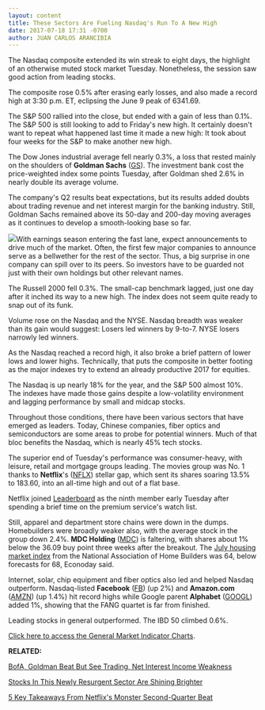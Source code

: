 ```yaml
---
layout: content
title: These Sectors Are Fueling Nasdaq's Run To A New High
date: 2017-07-18 17:31 -0700
author: JUAN CARLOS ARANCIBIA
---
```






The Nasdaq composite extended its win streak to eight days, the highlight of an otherwise muted stock market Tuesday. Nonetheless, the session saw good action from leading stocks.




The composite rose 0.5% after erasing early losses, and also made a record high at 3:30 p.m. ET, eclipsing the June 9 peak of 6341.69.


The S&P 500 rallied into the close, but ended with a gain of less than 0.1%. The S&P 500 is still looking to add to Friday's new high. It certainly doesn't want to repeat what happened last time it made a new high: It took about four weeks for the S&P to make another new high.


The Dow Jones industrial average fell nearly 0.3%, a loss that rested mainly on the shoulders of **Goldman Sachs** ([GS](https://research.investors.com/quote.aspx?symbol=GS)). The investment bank cost the price-weighted index some points Tuesday, after Goldman shed 2.6% in nearly double its average volume.


The company's Q2 results beat expectations, but its results added doubts about trading revenue and net interest margin for the banking industry. Still, Goldman Sachs remained above its 50-day and 200-day moving averages as it continues to develop a smooth-looking base so far.


![](https://www.investors.com/wp-content/uploads/2017/07/MP071817-153x300.png)With earnings season entering the fast lane, expect announcements to drive much of the market. Often, the first few major companies to announce serve as a bellwether for the rest of the sector. Thus, a big surprise in one company can spill over to its peers. So investors have to be guarded not just with their own holdings but other relevant names.


The Russell 2000 fell 0.3%. The small-cap benchmark lagged, just one day after it inched its way to a new high. The index does not seem quite ready to snap out of its funk.


Volume rose on the Nasdaq and the NYSE. Nasdaq breadth was weaker than its gain would suggest: Losers led winners by 9-to-7. NYSE losers narrowly led winners.


As the Nasdaq reached a record high, it also broke a brief pattern of lower lows and lower highs. Technically, that puts the composite in better footing as the major indexes try to extend an already productive 2017 for equities.


The Nasdaq is up nearly 18% for the year, and the S&P 500 almost 10%. The indexes have made those gains despite a low-volatility environment and lagging performance by small and midcap stocks.


Throughout those conditions, there have been various sectors that have emerged as leaders. Today, Chinese companies, fiber optics and semiconductors are some areas to probe for potential winners. Much of that bloc benefits the Nasdaq, which is nearly 45% tech stocks.



The superior end of Tuesday's performance was consumer-heavy, with leisure, retail and mortgage groups leading. The movies group was No. 1 thanks to **Netflix**'s ([NFLX](https://research.investors.com/quote.aspx?symbol=NFLX)) stellar gap, which sent its shares soaring 13.5% to 183.60, into an all-time high and out of a flat base.


Netflix joined [Leaderboard](https://leaderboard.investors.com/leaderboard/leaders/default.aspx) as the ninth member early Tuesday after spending a brief time on the premium service's watch list.


Still, apparel and department store chains were down in the dumps. Homebuilders were broadly weaker also, with the average stock in the group down 2.4%. **MDC Holding** ([MDC](https://research.investors.com/quote.aspx?symbol=MDC)) is faltering, with shares about 1% below the 36.09 buy point three weeks after the breakout. The [July housing market index](http://research.investors.com/economic-calendar/) from the National Association of Home Builders was 64, below forecasts for 68, Econoday said.


Internet, solar, chip equipment and fiber optics also led and helped Nasdaq outperform. Nasdaq-listed **Facebook** ([FB](https://research.investors.com/quote.aspx?symbol=FB)) (up 2%) and **Amazon.com** ([AMZN](https://research.investors.com/quote.aspx?symbol=AMZN)) (up 1.4%) hit record highs while Google parent **Alphabet** ([GOOGL](https://research.investors.com/quote.aspx?symbol=GOOGL)) added 1%, showing that the FANG quartet is far from finished.


Leading stocks in general outperformed. The IBD 50 climbed 0.6%.


[Click here to access the General Market Indicator Charts](https://www.investors.com/wp-content/uploads/2017/07/IBD1807152733GMI.pdf).


**RELATED:**


[BofA, Goldman Beat But See Trading, Net Interest Income Weakness](https://www.investors.com/news/bank-of-america-goldman-sachs-report-q2-earnings/)


[Stocks In This Newly Resurgent Sector Are Shining Brighter](https://www.investors.com/news/technology/sun-shines-on-sunpower-vivint-as-solar-stocks-jump/)


[5 Key Takeaways From Netflix's Monster Second-Quarter Beat](https://www.investors.com/news/technology/click/5-key-takeaways-from-netflixs-monster-second-quarter-beat/) 




